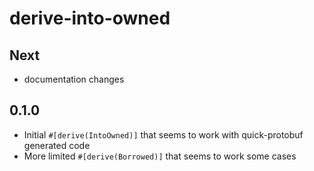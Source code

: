 # derive-into-owned

## Next

 * documentation changes

## 0.1.0

 * Initial `#[derive(IntoOwned)]` that seems to work with quick-protobuf generated code
 * More limited `#[derive(Borrowed)]` that seems to work some cases
